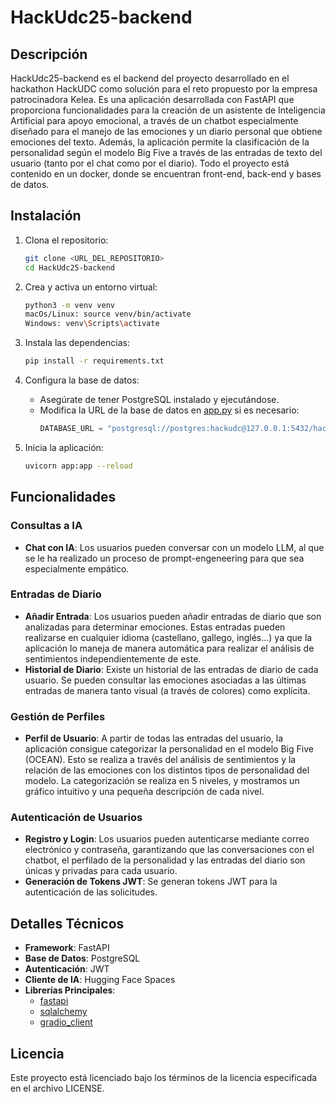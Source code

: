 # HackUdc25-backend

## Descripción


HackUdc25-backend es el backend del proyecto desarrollado en el hackathon HackUDC como solución para el reto propuesto por la empresa patrocinadora Kelea. Es una aplicación desarrollada con FastAPI que proporciona funcionalidades para la creación de un asistente de Inteligencia Artificial para apoyo emocional, a través de un chatbot especialmente diseñado para el manejo de las emociones y un diario personal que obtiene emociones del texto. Además, la aplicación permite la clasificación de la personalidad según el modelo Big Five a través de las entradas de texto del usuario (tanto por el chat como por el diario). Todo el proyecto está contenido en un docker, donde se encuentran front-end, back-end y bases de datos.

## Instalación

1. Clona el repositorio:
    ```sh
    git clone <URL_DEL_REPOSITORIO>
    cd HackUdc25-backend
    ```

2. Crea y activa un entorno virtual:
    ```sh
    python3 -m venv venv
    macOs/Linux: source venv/bin/activate  
    Windows: venv\Scripts\activate
    ```

3. Instala las dependencias:
    ```sh
    pip install -r requirements.txt
    ```

4. Configura la base de datos:
    - Asegúrate de tener PostgreSQL instalado y ejecutándose.
    - Modifica la URL de la base de datos en [app.py](http://_vscodecontentref_/2) si es necesario:
        ```python
        DATABASE_URL = "postgresql://postgres:hackudc@127.0.0.1:5432/hackudc"
        ```

5. Inicia la aplicación:
    ```sh
    uvicorn app:app --reload
    ```

## Funcionalidades

### Consultas a IA

- **Chat con IA**: Los usuarios pueden conversar con un modelo LLM, al que se le ha realizado un proceso de prompt-engeneering para que sea especialmente empático.

### Entradas de Diario

- **Añadir Entrada**: Los usuarios pueden añadir entradas de diario que son analizadas para determinar emociones. Estas entradas pueden realizarse en cualquier idioma (castellano, gallego, inglés...) ya que la aplicación lo maneja de manera automática para realizar el análisis de sentimientos independientemente de este.
- **Historial de Diario**: Existe un historial de las entradas de diario de cada usuario. Se pueden consultar las emociones asociadas a las últimas entradas de manera tanto visual (a través de colores) como explícita.

### Gestión de Perfiles

- **Perfil de Usuario**: A partir de todas las entradas del usuario, la aplicación consigue categorizar la personalidad en el modelo Big Five (OCEAN). Esto se realiza a través del análisis de sentimientos y la relación de las emociones con los distintos tipos de personalidad del modelo. La categorización se realiza en 5 niveles, y mostramos un gráfico intuitivo y una pequeña descripción de cada nivel.

### Autenticación de Usuarios

- **Registro y Login**: Los usuarios pueden autenticarse mediante correo electrónico y contraseña, garantizando que las conversaciones con el chatbot, el perfilado de la personalidad y las entradas del diario son únicas y privadas para cada usuario.
- **Generación de Tokens JWT**: Se generan tokens JWT para la autenticación de las solicitudes.

## Detalles Técnicos

- **Framework**: FastAPI
- **Base de Datos**: PostgreSQL
- **Autenticación**: JWT
- **Cliente de IA**: Hugging Face Spaces
- **Librerías Principales**:
    - [fastapi](http://_vscodecontentref_/3)
    - [sqlalchemy](http://_vscodecontentref_/4)
    - [gradio_client](http://_vscodecontentref_/7)


## Licencia

Este proyecto está licenciado bajo los términos de la licencia especificada en el archivo LICENSE.